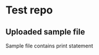# Test repo

## Uploaded sample file
  Sample file contains print statement
  
``` print("hello world")
```
